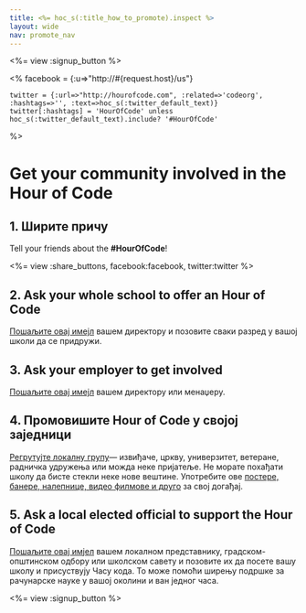 ```yaml
---
title: <%= hoc_s(:title_how_to_promote).inspect %>
layout: wide
nav: promote_nav
---
```

<%= view :signup_button %>

<%
    facebook = {:u=>"http://#{request.host}/us"}

    twitter = {:url=>"http://hourofcode.com", :related=>'codeorg', :hashtags=>'', :text=>hoc_s(:twitter_default_text)}
    twitter[:hashtags] = 'HourOfCode' unless hoc_s(:twitter_default_text).include? '#HourOfCode'
%>

# Get your community involved in the Hour of Code

## 1. Ширите причу

Tell your friends about the **#HourOfCode**!

<%= view :share_buttons, facebook:facebook, twitter:twitter %>

## 2. Ask your whole school to offer an Hour of Code

[Пошаљите овај имејл](<%= resolve_url('/promote/resources#sample-emails') %>) вашем директору и позовите сваки разред у вашој школи да се придружи.

## 3. Ask your employer to get involved

[Пошаљите овај имејл](<%= resolve_url('/promote/resources#sample-emails') %>) вашем директору или менаџеру.

## 4. Промовишите Hour of Code у својој заједници

[Регрутујте локалну групу](<%= resolve_url('/promote/resources#sample-emails') %>)— извиђаче, цркву, универзитет, ветеране, радничка удружења или можда неке пријатеље. Не морате похађати школу да бисте стекли неке нове вештине. Употребите ове [постере, банере, налепнице, видео филмове и друго](<%= resolve_url('/promote/resources') %>) за свој догађај.

## 5. Ask a local elected official to support the Hour of Code

[Пошаљите овај имјел](<%= resolve_url('/promote/resources#sample-emails') %>) вашем локалном представнику, градском-општинском одбору или школском савету и позовите их да посете вашу школу и присуствују Часу кода. То може помоћи ширењу подршке за рачунарске науке у вашој околини и ван једног часа.

<%= view :signup_button %>